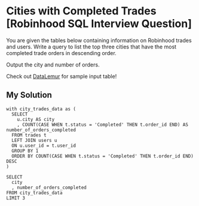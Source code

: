 # Cities with Completed Trades [Robinhood SQL Interview Question]

You are given the tables below containing information on Robinhood trades and users. Write a query to list the top three cities that have the most completed trade orders in descending order.

Output the city and number of orders.

Check out [DataLemur](https://datalemur.com/questions/completed-trades) for sample input table!

## My Solution

```
with city_trades_data as (
  SELECT 
    u.city AS city
    , COUNT(CASE WHEN t.status = 'Completed' THEN t.order_id END) AS number_of_orders_completed
  FROM trades t
  LEFT JOIN users u
  ON u.user_id = t.user_id
  GROUP BY 1
  ORDER BY COUNT(CASE WHEN t.status = 'Completed' THEN t.order_id END) DESC
)

SELECT
  city
  , number_of_orders_completed
FROM city_trades_data
LIMIT 3
```